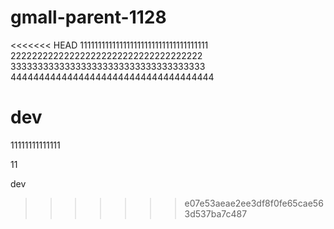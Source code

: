 # gmall-parent-1128
<<<<<<< HEAD
111111111111111111111111111111111111
222222222222222222222222222222222222
333333333333333333333333333333333333
444444444444444444444444444444444444

dev
=======
11111111111111

11

dev
>>>>>>> e07e53aeae2ee3df8f0fe65cae563d537ba7c487
